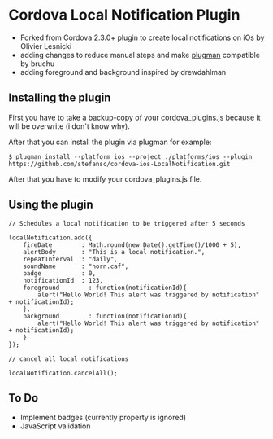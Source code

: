 Cordova Local Notification Plugin
=================================

- Forked from Cordova 2.3.0+ plugin to create local notifications on iOs by Olivier Lesnicki
- adding changes to reduce manual steps and make [plugman](https://github.com/apache/cordova-plugman) compatible by bruchu
- adding foreground and background inspired by drewdahlman

Installing the plugin
---------------------

First you have to take a backup-copy of your cordova_plugins.js because it will be overwrite (i don't know why).

After that you can install the plugin via plugman for example:

    $ plugman install --platform ios --project ./platforms/ios --plugin https://github.com/stefansc/cordova-ios-LocalNotification.git

After that you have to modify your cordova_plugins.js file.


Using the plugin
----------------

	// Schedules a local notification to be triggered after 5 seconds

    localNotification.add({
		fireDate        : Math.round(new Date().getTime()/1000 + 5),
		alertBody       : "This is a local notification.",
		repeatInterval  : "daily",
		soundName       : "horn.caf",
		badge           : 0,
		notificationId  : 123,
		foreground        : function(notificationId){ 
			alert("Hello World! This alert was triggered by notification" + notificationId); 
		}, 
		background        : function(notificationId){ 
			alert("Hello World! This alert was triggered by notification" + notificationId); 
		}  		
	});

	// cancel all local notifications

	localNotification.cancelAll();


To Do
-----
- Implement badges (currently property is ignored)
- JavaScript validation
